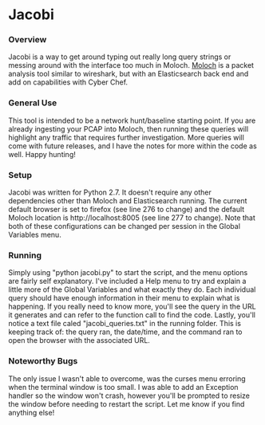 # Jacobi

### Overview  
Jacobi is a way to get around typing out really long query strings or messing around with the interface too much in Moloch. [Moloch](https://github.com/aol/moloch) is a packet analysis tool similar to wireshark, but with an Elasticsearch back end and add on capabilities with Cyber Chef.  
### General Use  
This tool is intended to be a network hunt/baseline starting point. If you are already ingesting your PCAP into Moloch, then running these queries will highlight any traffic that requires further investigation. More queries will come with future releases, and I have the notes for more within the code as well. Happy hunting!  
### Setup  
Jacobi was written for Python 2.7. It doesn't require any other dependencies other than Moloch and Elasticsearch running. The current default browser is set to firefox (see line 276 to change) and the default Moloch location is http://localhost:8005 (see line 277 to change). Note that both of these configurations can be changed per session in the Global Variables menu.  
### Running  
Simply using "python jacobi.py" to start the script, and the menu options are fairly self explanatory. I've included a Help menu to try and explain a little more of the Global Variables and what exactly they do. Each individual query should have enough information in their menu to explain what is happening. If you really need to know more, you'll see the query in the URL it generates and can refer to the function call to find the code. Lastly, you'll notice a text file caled "jacobi_queries.txt" in the running folder. This is keeping track of: the query ran, the date/time, and the command ran to open the browser with the associated URL.  
### Noteworthy Bugs
The only issue I wasn't able to overcome, was the curses menu erroring when the terminal window is too small. I was able to add an Exception handler so the window won't crash, however you'll be prompted to resize the window before needing to restart the script. Let me know if you find anything else!  
